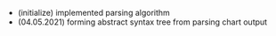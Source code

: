 - (initialize) implemented parsing algorithm
- (04.05.2021) forming abstract syntax tree from parsing chart output
